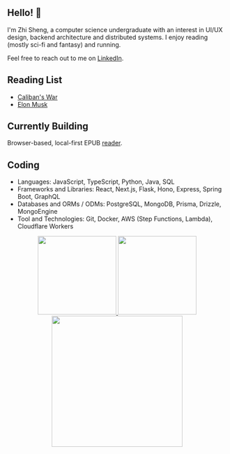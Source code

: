 ## Hello! 👋

I'm Zhi Sheng, a computer science undergraduate with an interest in UI/UX design, backend architecture and distributed systems.
I enjoy reading (mostly sci-fi and fantasy) and running.

Feel free to reach out to me on [LinkedIn](https://www.linkedin.com/in/cheng-zhi-sheng/).

## Reading List

- [Caliban's War](https://www.goodreads.com/book/show/12591698-caliban-s-war)
- [Elon Musk](https://www.goodreads.com/book/show/122765395-elon-musk)

## Currently Building

Browser-based, local-first EPUB [reader](https://github.com/zsh-eng/reader).

## Coding

- Languages: JavaScript, TypeScript, Python, Java, SQL
- Frameworks and Libraries: React, Next.js, Flask, Hono, Express, Spring Boot, GraphQL
- Databases and ORMs / ODMs: PostgreSQL, MongoDB, Prisma, Drizzle, MongoEngine
- Tool and Technologies: Git, Docker, AWS (Step Functions, Lambda), Cloudflare Workers


<div align="center">
  <a href="https://github.com/zsh-eng">
  <img height="180em" src="https://github-readme-stats-psi-peach-33.vercel.app/api?username=zsh-eng&show_icons=true&include_all_commits=true&count_private=true&theme=tokyonight"/>
  <img height="180em" src="https://github-readme-stats-psi-peach-33.vercel.app/api/top-langs?username=zsh-eng&layout=compact&langs_count=8&theme=tokyonight"/>
</div>
    
<div align="center">
  <a href="https://github.com/zsh-eng">
  <img height="300em" src="https://github-readme-stats-psi-peach-33.vercel.app/api/wakatime?username=zsheng&theme=tokyonight&langs_count=8"/>
</div>
